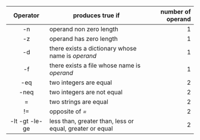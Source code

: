 | Operator | produces true if | number of operand |
| :---: | --- | ---: |
| -n | operand non zero length | 1 |
| -z | operand has zero length | 1 |
| -d | there exists a dictionary whose name is *operand* | 1|
| -f | there exists a file whose name is *operand* | 1|
| -eq | two integers are equal | 2|
| -neq | two integers are not equal | 2|
| = | two strings are equal | 2|
| != | opposite of *=* | 2|
| -lt -gt -le- ge | less than, greater than, less or equal, greater or equal | 2|
